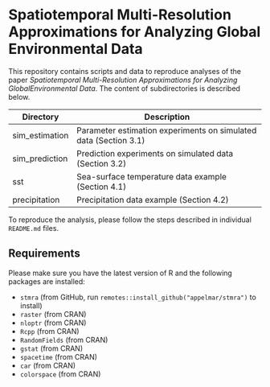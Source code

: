 # Spatiotemporal Multi-Resolution Approximations for Analyzing Global Environmental Data

This repository contains scripts and data to reproduce analyses of the paper _Spatiotemporal Multi-Resolution Approximations for Analyzing GlobalEnvironmental Data_.
The content of subdirectories is described below.

| Directory     | Description          
| ------------- | --------------------------------------- | 
| sim_estimation     | Parameter estimation experiments on simulated data (Section 3.1) | 
| sim_prediction     | Prediction experiments on simulated data (Section 3.2) | 
| sst                | Sea-surface temperature data example (Section 4.1) | 
| precipitation      | Precipitation data example (Section 4.2) | 

To reproduce the analysis, please follow the steps described in individual `README.md` files.


## Requirements

Please make sure you have the latest version of R and the following packages are installed:

* `stmra` (from GitHub, run `remotes::install_github("appelmar/stmra")` to install)
* `raster` (from CRAN)
* `nloptr` (from CRAN)
* `Rcpp` (from CRAN)
* `RandomFields` (from CRAN)
* `gstat` (from CRAN)
* `spacetime` (from CRAN)
* `car` (from CRAN)
* `colorspace` (from CRAN)